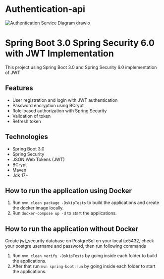 ﻿# Authentication-api

![Authentication Service Diagram drawio](https://github.com/ygtyzccc/authentication-api/assets/78899194/028b8f5f-01be-4509-ba10-f85203afadd5)

# Spring Boot 3.0 Spring Security 6.0 with JWT Implementation
This project using Spring Boot 3.0 and Spring Security 6.0 implementation of JWT

## Features
* User registration and login with JWT authentication
* Password encryption using BCrypt
* Role-based authorization with Spring Security
* Validation of token
* Refresh token

## Technologies
* Spring Boot 3.0
* Spring Security
* JSON Web Tokens (JWT)
* BCrypt
* Maven
* Jdk 17+
 
 ## How to run the application using Docker

1. Run `mvn clean package -DskipTests` to build the applications and create the docker image locally.
2. Run `docker-compose up -d` to start the applications.

## How to run the application without Docker


Create jwt_security database on PostgreSql on your local ip:5432, check your postgre username and password,
then run following commands

1. Run `mvn clean verify -DskipTests` by going inside each folder to build the applications.
2. After that run `mvn spring-boot:run` by going inside each folder to start the applications.
